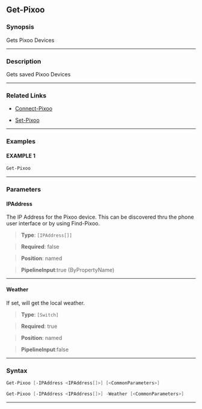 Get-Pixoo
---------
### Synopsis
Gets Pixoo Devices

---
### Description

Gets saved Pixoo Devices

---
### Related Links
* [Connect-Pixoo](Connect-Pixoo.md)



* [Set-Pixoo](Set-Pixoo.md)



---
### Examples
#### EXAMPLE 1
```PowerShell
Get-Pixoo
```

---
### Parameters
#### **IPAddress**

The IP Address for the Pixoo device.
This can be discovered thru the phone user interface or by using Find-Pixoo.



> **Type**: ```[IPAddress[]]```

> **Required**: false

> **Position**: named

> **PipelineInput**:true (ByPropertyName)



---
#### **Weather**

If set, will get the local weather.



> **Type**: ```[Switch]```

> **Required**: true

> **Position**: named

> **PipelineInput**:false



---
### Syntax
```PowerShell
Get-Pixoo [-IPAddress <IPAddress[]>] [<CommonParameters>]
```
```PowerShell
Get-Pixoo [-IPAddress <IPAddress[]>] -Weather [<CommonParameters>]
```
---
